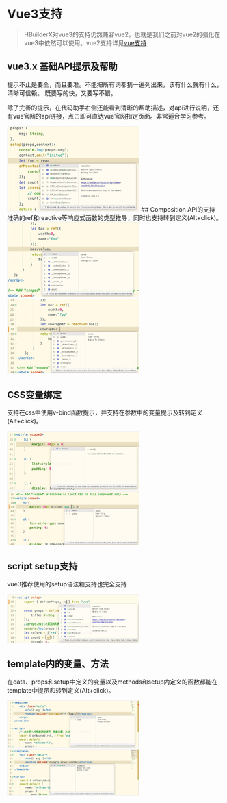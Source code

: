 # Vue3支持
> HBuilderX对vue3的支持仍然兼容vue2，也就是我们之前对vue2的强化在vue3中依然可以使用。vue2支持详见[vue支持](/Tutorial/Language/vue.md)

## vue3.x 基础API提示及帮助

提示不止是要全，而且要准。不能把所有词都猜一遍列出来，该有什么就有什么，清晰可信赖。
既要写的快，又要写不错。

除了完善的提示，在代码助手右侧还能看到清晰的帮助描述，对api进行说明，还有vue官网的api链接，点击即可直达vue官网指定页面。非常适合学习参考。

<img src="/static/snapshots/vue_next/1.jpg" style="zoom: 30%;border: 1px solid #eee;" />
## Composition API的支持
准确的ref和reactive等响应式函数的类型推导，同时也支持转到定义(Alt+click)。

<img src="/static/snapshots/vue_next/2.jpg" style="zoom: 30%;border: 1px solid #eee;" />

<img src="/static/snapshots/vue_next/3.jpg" style="zoom: 30%;border: 1px solid #eee;" />

## CSS变量绑定
支持在css中使用v-bind函数提示，并支持在参数中的变量提示及转到定义(Alt+click)。

<img src="/static/snapshots/vue_next/4.jpg" style="zoom: 30%;border: 1px solid #eee;" />

<img src="/static/snapshots/vue_next/5.jpg" style="zoom: 30%;border: 1px solid #eee;" />

## script setup支持
vue3推荐使用的setup语法糖支持也完全支持

<img src="/static/snapshots/vue_next/6.jpg" style="zoom: 30%;border: 1px solid #eee;" />

## template内的变量、方法
在data、props和setup中定义的变量以及methods和setup内定义的函数都能在template中提示和转到定义(Alt+click)。

<img src="/static/snapshots/vue_next/7.jpg" style="zoom: 30%;border: 1px solid #eee;" />

<img src="/static/snapshots/vue_next/8.jpg" style="zoom: 30%;border: 1px solid #eee;" />